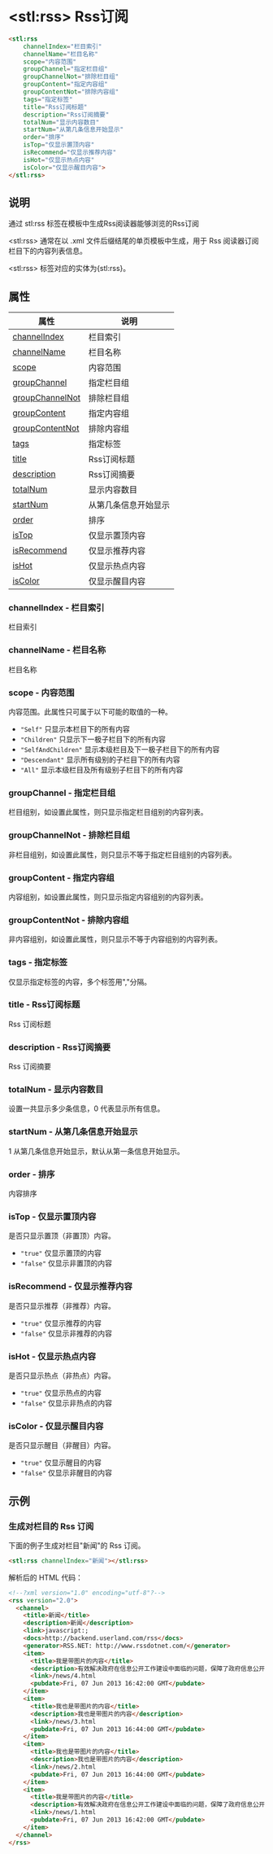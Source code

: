 ﻿---
sidebar: auto
---

# &lt;stl:rss&gt; Rss订阅

```html
<stl:rss
    channelIndex="栏目索引"
    channelName="栏目名称"
    scope="内容范围"
    groupChannel="指定栏目组"
    groupChannelNot="排除栏目组"
    groupContent="指定内容组"
    groupContentNot="排除内容组"
    tags="指定标签"
    title="Rss订阅标题"
    description="Rss订阅摘要"
    totalNum="显示内容数目"
    startNum="从第几条信息开始显示"
    order="排序"
    isTop="仅显示置顶内容"
    isRecommend="仅显示推荐内容"
    isHot="仅显示热点内容"
    isColor="仅显示醒目内容">
</stl:rss>
```

## 说明

通过 stl:rss 标签在模板中生成Rss阅读器能够浏览的Rss订阅

&lt;stl:rss&gt; 通常在以 .xml 文件后缀结尾的单页模板中生成，用于 Rss 阅读器订阅栏目下的内容列表信息。

&lt;stl:rss&gt; 标签对应的实体为{stl:rss}。

## 属性

| 属性                                           | 说明                 |
|------------------------------------------------|----------------------|
| [channelIndex](#channelindex-栏目索引)         | 栏目索引             |
| [channelName](#channelname-栏目名称)           | 栏目名称             |
| [scope](#scope-内容范围)                       | 内容范围             |
| [groupChannel](#groupchannel-指定栏目组)       | 指定栏目组           |
| [groupChannelNot](#groupchannelnot-排除栏目组) | 排除栏目组           |
| [groupContent](#groupcontent-指定内容组)       | 指定内容组           |
| [groupContentNot](#groupcontentnot-排除内容组) | 排除内容组           |
| [tags](#tags-指定标签)                         | 指定标签             |
| [title](#title-rss订阅标题)                    | Rss订阅标题          |
| [description](#description-rss订阅摘要)        | Rss订阅摘要          |
| [totalNum](#totalnum-显示内容数目)             | 显示内容数目         |
| [startNum](#startnum-从第几条信息开始显示)     | 从第几条信息开始显示 |
| [order](#order-排序)                           | 排序                 |
| [isTop](#istop-仅显示置顶内容)                 | 仅显示置顶内容       |
| [isRecommend](#isrecommend-仅显示推荐内容)     | 仅显示推荐内容       |
| [isHot](#ishot-仅显示热点内容)                 | 仅显示热点内容       |
| [isColor](#iscolor-仅显示醒目内容)             | 仅显示醒目内容       |

### channelIndex - 栏目索引

栏目索引

### channelName - 栏目名称

栏目名称

### scope - 内容范围

内容范围。此属性只可属于以下可能的取值的一种。

- `"Self"` 只显示本栏目下的所有内容
- `"Children"` 只显示下一极子栏目下的所有内容
- `"SelfAndChildren"` 显示本级栏目及下一极子栏目下的所有内容
- `"Descendant"` 显示所有级别的子栏目下的所有内容
- `"All"` 显示本级栏目及所有级别子栏目下的所有内容

### groupChannel - 指定栏目组

栏目组别，如设置此属性，则只显示指定栏目组别的内容列表。

### groupChannelNot - 排除栏目组

非栏目组别，如设置此属性，则只显示不等于指定栏目组别的内容列表。

### groupContent - 指定内容组

内容组别，如设置此属性，则只显示指定内容组别的内容列表。

### groupContentNot - 排除内容组

非内容组别，如设置此属性，则只显示不等于内容组别的内容列表。

### tags - 指定标签

仅显示指定标签的内容，多个标签用","分隔。

### title - Rss订阅标题

Rss 订阅标题

### description - Rss订阅摘要

Rss 订阅摘要

### totalNum - 显示内容数目

设置一共显示多少条信息，0 代表显示所有信息。

### startNum - 从第几条信息开始显示

1 从第几条信息开始显示，默认从第一条信息开始显示。

### order - 排序

内容排序

### isTop - 仅显示置顶内容

是否只显示置顶（非置顶）内容。

- `"true"` 仅显示置顶的内容
- `"false"` 仅显示非置顶的内容

### isRecommend - 仅显示推荐内容

是否只显示推荐（非推荐）内容。

- `"true"` 仅显示推荐的内容
- `"false"` 仅显示非推荐的内容

### isHot - 仅显示热点内容

是否只显示热点（非热点）内容。

- `"true"` 仅显示热点的内容
- `"false"` 仅显示非热点的内容

### isColor - 仅显示醒目内容

是否只显示醒目（非醒目）内容。

- `"true"` 仅显示醒目的内容
- `"false"` 仅显示非醒目的内容

## 示例

### 生成对栏目的 Rss 订阅

下面的例子生成对栏目"新闻"的 Rss 订阅。

```html
<stl:rss channelIndex="新闻"></stl:rss>
```

解析后的 HTML 代码：

```html
<!--?xml version="1.0" encoding="utf-8"?-->
<rss version="2.0">
  <channel>
    <title>新闻</title>
    <description>新闻</description>
    <link>javascript:;
    <docs>http://backend.userland.com/rss</docs>
    <generator>RSS.NET: http://www.rssdotnet.com/</generator>
    <item>
      <title>我是带图片的内容</title>
      <description>有效解决政府在信息公开工作建设中面临的问题，保障了政府信息公开体系的建设效率，为各级政府机构快速建立政府信息公开提供了技术支持。&nbsp;&nbsp;</description>
      <link>/news/4.html
      <pubdate>Fri, 07 Jun 2013 16:42:00 GMT</pubdate>
    </item>
    <item>
      <title>我也是带图片的内容</title>
      <description>我也是带图片的内容</description>
      <link>/news/3.html
      <pubdate>Fri, 07 Jun 2013 16:44:00 GMT</pubdate>
    </item>
    <item>
      <title>我也是带图片的内容</title>
      <description>我也是带图片的内容</description>
      <link>/news/2.html
      <pubdate>Fri, 07 Jun 2013 16:44:00 GMT</pubdate>
    </item>
    <item>
      <title>我是带图片的内容</title>
      <description>有效解决政府在信息公开工作建设中面临的问题，保障了政府信息公开体系的建设效率，为各级政府机构快速建立政府信息公开提供了技术支持。&nbsp;&nbsp;</description>
      <link>/news/1.html
      <pubdate>Fri, 07 Jun 2013 16:42:00 GMT</pubdate>
    </item>
  </channel>
</rss>
```
